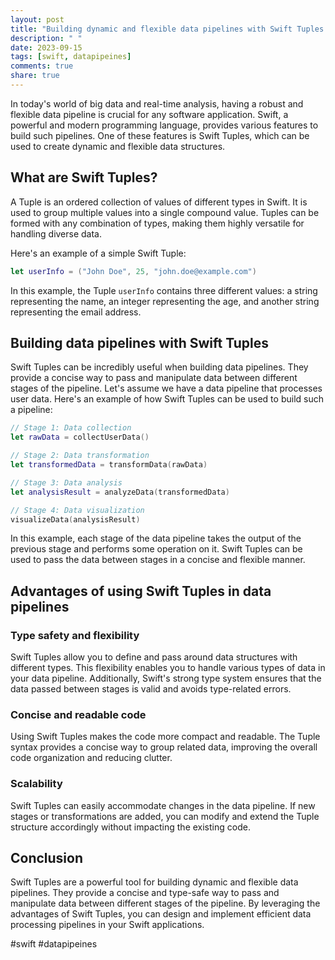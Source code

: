 ```yaml
---
layout: post
title: "Building dynamic and flexible data pipelines with Swift Tuples."
description: " "
date: 2023-09-15
tags: [swift, datapipeines]
comments: true
share: true
---
```


In today's world of big data and real-time analysis, having a robust and flexible data pipeline is crucial for any software application. Swift, a powerful and modern programming language, provides various features to build such pipelines. One of these features is Swift Tuples, which can be used to create dynamic and flexible data structures.

## What are Swift Tuples?

A Tuple is an ordered collection of values of different types in Swift. It is used to group multiple values into a single compound value. Tuples can be formed with any combination of types, making them highly versatile for handling diverse data.

Here's an example of a simple Swift Tuple:

```swift
let userInfo = ("John Doe", 25, "john.doe@example.com")
```
In this example, the Tuple `userInfo` contains three different values: a string representing the name, an integer representing the age, and another string representing the email address.

## Building data pipelines with Swift Tuples

Swift Tuples can be incredibly useful when building data pipelines. They provide a concise way to pass and manipulate data between different stages of the pipeline. Let's assume we have a data pipeline that processes user data. Here's an example of how Swift Tuples can be used to build such a pipeline:

```swift
// Stage 1: Data collection
let rawData = collectUserData()

// Stage 2: Data transformation
let transformedData = transformData(rawData)

// Stage 3: Data analysis
let analysisResult = analyzeData(transformedData)

// Stage 4: Data visualization
visualizeData(analysisResult)
```

In this example, each stage of the data pipeline takes the output of the previous stage and performs some operation on it. Swift Tuples can be used to pass the data between stages in a concise and flexible manner.

## Advantages of using Swift Tuples in data pipelines

### Type safety and flexibility

Swift Tuples allow you to define and pass around data structures with different types. This flexibility enables you to handle various types of data in your data pipeline. Additionally, Swift's strong type system ensures that the data passed between stages is valid and avoids type-related errors.

### Concise and readable code

Using Swift Tuples makes the code more compact and readable. The Tuple syntax provides a concise way to group related data, improving the overall code organization and reducing clutter.

### Scalability

Swift Tuples can easily accommodate changes in the data pipeline. If new stages or transformations are added, you can modify and extend the Tuple structure accordingly without impacting the existing code.

## Conclusion

Swift Tuples are a powerful tool for building dynamic and flexible data pipelines. They provide a concise and type-safe way to pass and manipulate data between different stages of the pipeline. By leveraging the advantages of Swift Tuples, you can design and implement efficient data processing pipelines in your Swift applications.

#swift #datapipeines